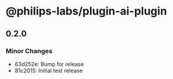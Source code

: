 # @philips-labs/plugin-ai-plugin

## 0.2.0

### Minor Changes

- 63d252e: Bump for release
- 81c2015: Initial test release
